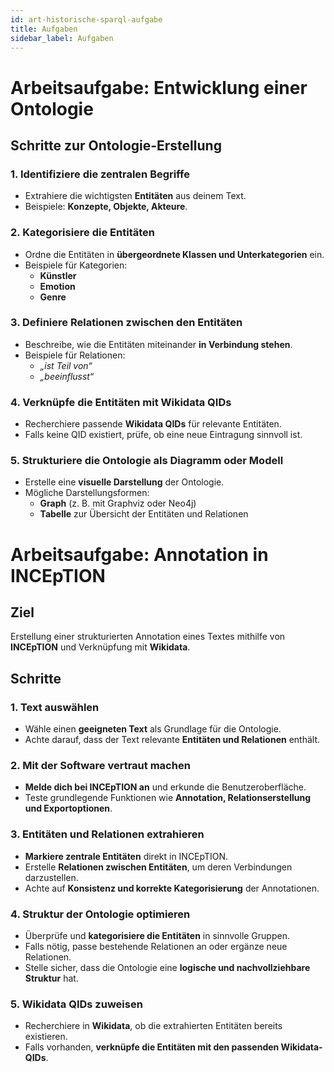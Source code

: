 ```yaml
---
id: art-historische-sparql-aufgabe
title: Aufgaben
sidebar_label: Aufgaben
---
```

# Arbeitsaufgabe: Entwicklung einer Ontologie
## Schritte zur Ontologie-Erstellung  

### 1. Identifiziere die zentralen Begriffe  
- Extrahiere die wichtigsten **Entitäten** aus deinem Text.  
- Beispiele: **Konzepte, Objekte, Akteure**.  

### 2. Kategorisiere die Entitäten  
- Ordne die Entitäten in **übergeordnete Klassen und Unterkategorien** ein.  
- Beispiele für Kategorien:  
  - **Künstler**  
  - **Emotion**  
  - **Genre**  

### 3. Definiere Relationen zwischen den Entitäten  
- Beschreibe, wie die Entitäten miteinander **in Verbindung stehen**.  
- Beispiele für Relationen:  
  - *„ist Teil von“*  
  - *„beeinflusst“*  

### 4. Verknüpfe die Entitäten mit Wikidata QIDs  
- Recherchiere passende **Wikidata QIDs** für relevante Entitäten.  
- Falls keine QID existiert, prüfe, ob eine neue Eintragung sinnvoll ist.  

### 5. Strukturiere die Ontologie als Diagramm oder Modell  
- Erstelle eine **visuelle Darstellung** der Ontologie.  
- Mögliche Darstellungsformen:  
  - **Graph** (z. B. mit Graphviz oder Neo4j)  
  - **Tabelle** zur Übersicht der Entitäten und Relationen  


# Arbeitsaufgabe: Annotation in INCEpTION  

## Ziel  
Erstellung einer strukturierten Annotation eines Textes mithilfe von **INCEpTION** und Verknüpfung mit **Wikidata**.  

## Schritte  

### 1. Text auswählen  
- Wähle einen **geeigneten Text** als Grundlage für die Ontologie.  
- Achte darauf, dass der Text relevante **Entitäten und Relationen** enthält.  

### 2. Mit der Software vertraut machen  
- **Melde dich bei INCEpTION an** und erkunde die Benutzeroberfläche.  
- Teste grundlegende Funktionen wie **Annotation, Relationserstellung und Exportoptionen**.  

### 3. Entitäten und Relationen extrahieren  
- **Markiere zentrale Entitäten** direkt in INCEpTION.  
- Erstelle **Relationen zwischen Entitäten**, um deren Verbindungen darzustellen.  
- Achte auf **Konsistenz und korrekte Kategorisierung** der Annotationen.  

### 4. Struktur der Ontologie optimieren  
- Überprüfe und **kategorisiere die Entitäten** in sinnvolle Gruppen.  
- Falls nötig, passe bestehende Relationen an oder ergänze neue Relationen.  
- Stelle sicher, dass die Ontologie eine **logische und nachvollziehbare Struktur** hat.  

### 5. Wikidata QIDs zuweisen  
- Recherchiere in **Wikidata**, ob die extrahierten Entitäten bereits existieren.  
- Falls vorhanden, **verknüpfe die Entitäten mit den passenden Wikidata-QIDs**.  